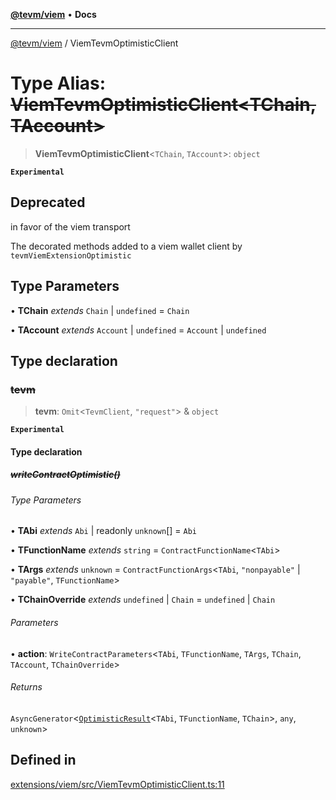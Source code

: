 [**@tevm/viem**](../README.md) • **Docs**

***

[@tevm/viem](../globals.md) / ViemTevmOptimisticClient

# Type Alias: ~~ViemTevmOptimisticClient\<TChain, TAccount\>~~

> **ViemTevmOptimisticClient**\<`TChain`, `TAccount`\>: `object`

**`Experimental`**

## Deprecated

in favor of the viem transport

The decorated methods added to a viem wallet client by `tevmViemExtensionOptimistic`

## Type Parameters

• **TChain** *extends* `Chain` \| `undefined` = `Chain`

• **TAccount** *extends* `Account` \| `undefined` = `Account` \| `undefined`

## Type declaration

### ~~tevm~~

> **tevm**: `Omit`\<`TevmClient`, `"request"`\> & `object`

**`Experimental`**

#### Type declaration

##### ~~writeContractOptimistic()~~

###### Type Parameters

• **TAbi** *extends* `Abi` \| readonly `unknown`[] = `Abi`

• **TFunctionName** *extends* `string` = `ContractFunctionName`\<`TAbi`\>

• **TArgs** *extends* `unknown` = `ContractFunctionArgs`\<`TAbi`, `"nonpayable"` \| `"payable"`, `TFunctionName`\>

• **TChainOverride** *extends* `undefined` \| `Chain` = `undefined` \| `Chain`

###### Parameters

• **action**: `WriteContractParameters`\<`TAbi`, `TFunctionName`, `TArgs`, `TChain`, `TAccount`, `TChainOverride`\>

###### Returns

`AsyncGenerator`\<[`OptimisticResult`](OptimisticResult.md)\<`TAbi`, `TFunctionName`, `TChain`\>, `any`, `unknown`\>

## Defined in

[extensions/viem/src/ViemTevmOptimisticClient.ts:11](https://github.com/evmts/tevm-monorepo/blob/main/extensions/viem/src/ViemTevmOptimisticClient.ts#L11)
